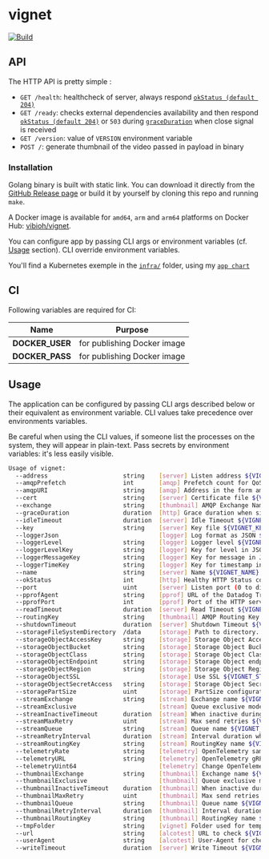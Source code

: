 # vignet

[![Build](https://github.com/ViBiOh/vignet/workflows/Build/badge.svg)](https://github.com/ViBiOh/vignet/actions)

## API

The HTTP API is pretty simple :

- `GET /health`: healthcheck of server, always respond [`okStatus (default 204)`](#usage)
- `GET /ready`: checks external dependencies availability and then respond [`okStatus (default 204)`](#usage) or `503` during [`graceDuration`](#usage) when close signal is received
- `GET /version`: value of `VERSION` environment variable
- `POST /`: generate thumbnail of the video passed in payload in binary

### Installation

Golang binary is built with static link. You can download it directly from the [GitHub Release page](https://github.com/ViBiOh/vignet/releases) or build it by yourself by cloning this repo and running `make`.

A Docker image is available for `amd64`, `arm` and `arm64` platforms on Docker Hub: [vibioh/vignet](https://hub.docker.com/r/vibioh/vignet/tags).

You can configure app by passing CLI args or environment variables (cf. [Usage](#usage) section). CLI override environment variables.

You'll find a Kubernetes exemple in the [`infra/`](infra) folder, using my [`app chart`](https://github.com/ViBiOh/charts/tree/main/app)

## CI

Following variables are required for CI:

|      Name       |           Purpose           |
| :-------------: | :-------------------------: |
| **DOCKER_USER** | for publishing Docker image |
| **DOCKER_PASS** | for publishing Docker image |

## Usage

The application can be configured by passing CLI args described below or their equivalent as environment variable. CLI values take precedence over environments variables.

Be careful when using the CLI values, if someone list the processes on the system, they will appear in plain-text. Pass secrets by environment variables: it's less easily visible.

```bash
Usage of vignet:
  --address                     string    [server] Listen address ${VIGNET_ADDRESS}
  --amqpPrefetch                int       [amqp] Prefetch count for QoS ${VIGNET_AMQP_PREFETCH} (default 1)
  --amqpURI                     string    [amqp] Address in the form amqps?://<user>:<password>@<address>:<port>/<vhost> ${VIGNET_AMQP_URI}
  --cert                        string    [server] Certificate file ${VIGNET_CERT}
  --exchange                    string    [thumbnail] AMQP Exchange Name ${VIGNET_EXCHANGE} (default "fibr")
  --graceDuration               duration  [http] Grace duration when signal received ${VIGNET_GRACE_DURATION} (default 30s)
  --idleTimeout                 duration  [server] Idle Timeout ${VIGNET_IDLE_TIMEOUT} (default 2m0s)
  --key                         string    [server] Key file ${VIGNET_KEY}
  --loggerJson                            [logger] Log format as JSON ${VIGNET_LOGGER_JSON} (default false)
  --loggerLevel                 string    [logger] Logger level ${VIGNET_LOGGER_LEVEL} (default "INFO")
  --loggerLevelKey              string    [logger] Key for level in JSON ${VIGNET_LOGGER_LEVEL_KEY} (default "level")
  --loggerMessageKey            string    [logger] Key for message in JSON ${VIGNET_LOGGER_MESSAGE_KEY} (default "msg")
  --loggerTimeKey               string    [logger] Key for timestamp in JSON ${VIGNET_LOGGER_TIME_KEY} (default "time")
  --name                        string    [server] Name ${VIGNET_NAME} (default "http")
  --okStatus                    int       [http] Healthy HTTP Status code ${VIGNET_OK_STATUS} (default 204)
  --port                        uint      [server] Listen port (0 to disable) ${VIGNET_PORT} (default 1080)
  --pprofAgent                  string    [pprof] URL of the Datadog Trace Agent (e.g. http://datadog.observability:8126) ${VIGNET_PPROF_AGENT}
  --pprofPort                   int       [pprof] Port of the HTTP server (0 to disable) ${VIGNET_PPROF_PORT} (default 0)
  --readTimeout                 duration  [server] Read Timeout ${VIGNET_READ_TIMEOUT} (default 2m0s)
  --routingKey                  string    [thumbnail] AMQP Routing Key to fibr ${VIGNET_ROUTING_KEY} (default "thumbnail_output")
  --shutdownTimeout             duration  [server] Shutdown Timeout ${VIGNET_SHUTDOWN_TIMEOUT} (default 10s)
  --storageFileSystemDirectory  /data     [storage] Path to directory. Default is dynamic. /data on a server and Current Working Directory in a terminal. ${VIGNET_STORAGE_FILE_SYSTEM_DIRECTORY}
  --storageObjectAccessKey      string    [storage] Storage Object Access Key ${VIGNET_STORAGE_OBJECT_ACCESS_KEY}
  --storageObjectBucket         string    [storage] Storage Object Bucket ${VIGNET_STORAGE_OBJECT_BUCKET}
  --storageObjectClass          string    [storage] Storage Object Class ${VIGNET_STORAGE_OBJECT_CLASS}
  --storageObjectEndpoint       string    [storage] Storage Object endpoint ${VIGNET_STORAGE_OBJECT_ENDPOINT}
  --storageObjectRegion         string    [storage] Storage Object Region ${VIGNET_STORAGE_OBJECT_REGION}
  --storageObjectSSL                      [storage] Use SSL ${VIGNET_STORAGE_OBJECT_SSL} (default true)
  --storageObjectSecretAccess   string    [storage] Storage Object Secret Access ${VIGNET_STORAGE_OBJECT_SECRET_ACCESS}
  --storagePartSize             uint      [storage] PartSize configuration ${VIGNET_STORAGE_PART_SIZE} (default 5242880)
  --streamExchange              string    [stream] Exchange name ${VIGNET_STREAM_EXCHANGE} (default "fibr")
  --streamExclusive                       [stream] Queue exclusive mode (for fanout exchange) ${VIGNET_STREAM_EXCLUSIVE} (default false)
  --streamInactiveTimeout       duration  [stream] When inactive during the given timeout, stop listening ${VIGNET_STREAM_INACTIVE_TIMEOUT} (default 0s)
  --streamMaxRetry              uint      [stream] Max send retries ${VIGNET_STREAM_MAX_RETRY} (default 3)
  --streamQueue                 string    [stream] Queue name ${VIGNET_STREAM_QUEUE} (default "stream")
  --streamRetryInterval         duration  [stream] Interval duration when send fails ${VIGNET_STREAM_RETRY_INTERVAL} (default 1h0m0s)
  --streamRoutingKey            string    [stream] RoutingKey name ${VIGNET_STREAM_ROUTING_KEY} (default "stream")
  --telemetryRate               string    [telemetry] OpenTelemetry sample rate, 'always', 'never' or a float value ${VIGNET_TELEMETRY_RATE} (default "always")
  --telemetryURL                string    [telemetry] OpenTelemetry gRPC endpoint (e.g. otel-exporter:4317) ${VIGNET_TELEMETRY_URL}
  --telemetryUint64                       [telemetry] Change OpenTelemetry Trace ID format to an unsigned int 64 ${VIGNET_TELEMETRY_UINT64} (default true)
  --thumbnailExchange           string    [thumbnail] Exchange name ${VIGNET_THUMBNAIL_EXCHANGE} (default "fibr")
  --thumbnailExclusive                    [thumbnail] Queue exclusive mode (for fanout exchange) ${VIGNET_THUMBNAIL_EXCLUSIVE} (default false)
  --thumbnailInactiveTimeout    duration  [thumbnail] When inactive during the given timeout, stop listening ${VIGNET_THUMBNAIL_INACTIVE_TIMEOUT} (default 0s)
  --thumbnailMaxRetry           uint      [thumbnail] Max send retries ${VIGNET_THUMBNAIL_MAX_RETRY} (default 3)
  --thumbnailQueue              string    [thumbnail] Queue name ${VIGNET_THUMBNAIL_QUEUE} (default "thumbnail")
  --thumbnailRetryInterval      duration  [thumbnail] Interval duration when send fails ${VIGNET_THUMBNAIL_RETRY_INTERVAL} (default 1h0m0s)
  --thumbnailRoutingKey         string    [thumbnail] RoutingKey name ${VIGNET_THUMBNAIL_ROUTING_KEY} (default "thumbnail")
  --tmpFolder                   string    [vignet] Folder used for temporary files storage ${VIGNET_TMP_FOLDER} (default "/tmp")
  --url                         string    [alcotest] URL to check ${VIGNET_URL}
  --userAgent                   string    [alcotest] User-Agent for check ${VIGNET_USER_AGENT} (default "Alcotest")
  --writeTimeout                duration  [server] Write Timeout ${VIGNET_WRITE_TIMEOUT} (default 2m0s)
```
